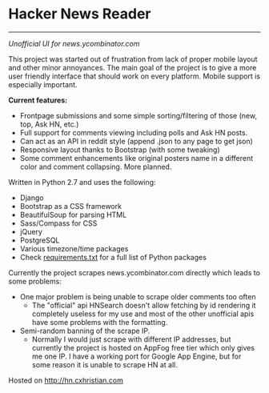 # Hacker News Reader
- - -
*Unofficial UI for news.ycombinator.com*

This project was started out of frustration from lack of proper mobile layout and other minor annoyances.
The main goal of the project is to give a more user friendly interface that should work on every platform. Mobile support is especially important. 

**Current features:** 
* Frontpage submissions and some simple sorting/filtering of those (new, top, Ask HN, etc.)
* Full support for comments viewing including polls and Ask HN posts. 
* Can act as an API in reddit style (append .json to any page to get json)
* Responsive layout thanks to Bootstrap (with some tweaking)
* Some comment enhancements like original posters name in a different color and comment collapsing. More planned. 

Written in Python 2.7 and uses the following:
* Django
* Bootstrap as a CSS framework
* BeautifulSoup for parsing HTML
* Sass/Compass for CSS
* jQuery
* PostgreSQL
* Various timezone/time packages
* Check [requirements.txt]( Hacker-News-Reader/blob/master/requirements.txt) for a full list of Python packages

Currently the project scrapes news.ycombinator.com directly which leads to some problems:
* One major problem is being unable to scrape older comments too often
    * The "official" api HNSearch doesn't allow fetching by id rendering it completely useless for my use and most of the other unofficial apis have some problems with the formatting. 
* Semi-random banning of the scrape IP.
    * Normally I would just scrape with different IP addresses, but currently the project is hosted on AppFog free tier which only gives me one IP. I have a working port for Google App Engine, but for some reason it is unable to scrape HN at all. 

Hosted on http://hn.cxhristian.com 
